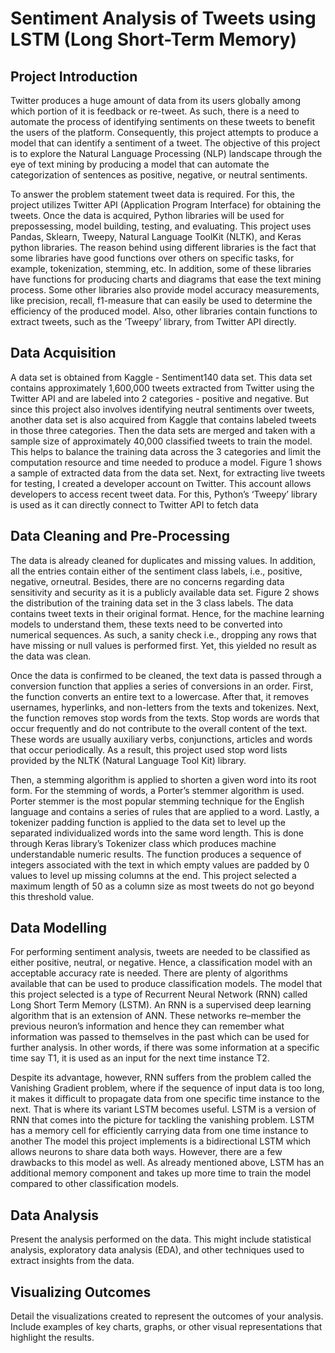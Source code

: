 # Sentiment Analysis of Tweets using LSTM (Long Short-Term Memory)

## Project Introduction

Twitter produces a huge amount of data from its users globally among which portion of it 
is feedback or re-tweet. As such, there is a need to automate the process of identifying sentiments 
on these tweets to benefit the users of the platform. Consequently, this project attempts to 
produce a model that can identify a sentiment of a tweet. The objective of this project is to explore 
the Natural Language Processing (NLP) landscape through the eye of text mining by producing a model that
can automate the categorization of sentences as positive, negative, or neutral sentiments. 

To answer the problem statement tweet data is required. For this, the project utilizes
Twitter API (Application Program Interface) for obtaining the tweets. Once the data is acquired, 
Python libraries will be used for prepossessing, model building, testing, and evaluating. 
This project uses Pandas, Sklearn, Tweepy, Natural Language ToolKit (NLTK), and 
Keras python libraries. The reason behind using different libraries is the fact that some libraries 
have good functions over others on specific tasks, for example, tokenization, stemming, etc. In 
addition, some of these libraries have functions for producing charts and diagrams that ease the 
text mining process. Some other libraries also provide model accuracy measurements, like 
precision, recall, f1-measure that can easily be used to determine the efficiency of the produced 
model. Also, other libraries contain functions to extract tweets, such as the ‘Tweepy’ library, 
from Twitter API directly.

## Data Acquisition
A data set is obtained from Kaggle - Sentiment140 data set. This data set contains approximately 1,600,000 tweets 
extracted from Twitter using the Twitter API and are labeled into 2 categories - positive and negative. But since 
this project also involves identifying neutral sentiments over tweets, another data set is also 
acquired from Kaggle that contains labeled tweets in those three categories. Then the data sets are 
merged and taken with a sample size of approximately 40,000 classified tweets to train the 
model. This helps to balance the training data across the 3 categories and limit the computation 
resource and time needed to produce a model. Figure 1 shows a sample of extracted data from the 
data set.
Next, for extracting live tweets for testing, I created a developer account on 
Twitter. This account allows developers to access recent tweet data. For this, Python’s ‘Tweepy’ 
library is used as it can directly connect to Twitter API to fetch data

## Data Cleaning and Pre-Processing
The data is already cleaned for duplicates and missing values. In addition, all the entries contain either 
of the sentiment class labels, i.e., positive, negative, orneutral. Besides, there are no concerns regarding 
data sensitivity and security as it is a publicly available data set. Figure 2 shows the distribution of the training data 
set in the 3 class labels. The data contains tweet texts in their original format. Hence, for the machine learning 
models to understand them, these texts need to be converted into numerical sequences. As such, a sanity check i.e., dropping 
any rows that have missing or null values is performed first. Yet, this yielded no result as the data was clean.

Once the data is confirmed to be cleaned, the text data is passed through a conversion function that applies a series of 
conversions in an order. First, the function converts an entire text to a lowercase. After that, it removes 
usernames, hyperlinks, and non-letters from the texts and tokenizes. Next, the function removes stop words from the texts. 
Stop words are words that occur frequently and do not contribute to the overall content of the text. These words are usually 
auxiliary verbs, conjunctions, articles and words that occur periodically. As a result, this project used stop word lists 
provided by the NLTK (Natural Language Tool Kit) library.

Then, a stemming algorithm is applied to shorten a given word into its root form. For the stemming of words, a Porter’s stemmer 
algorithm is used. Porter stemmer is the most popular stemming technique for the English language and contains a series of rules 
that are applied to a word. Lastly, a tokenizer padding function is applied to the data set to level up the separated individualized 
words into the same word length. This is done through Keras library’s Tokenizer class which produces machine understandable numeric results.
The function produces a sequence of integers associated with the text in which empty values are padded by 0 values to level up missing columns 
at the end. This project selected a maximum length of 50 as a column size as most tweets do not go beyond this threshold value.

## Data Modelling
For performing sentiment analysis, tweets are needed to be classified as either positive, neutral, or negative. Hence, a classification
model with an acceptable accuracy rate is needed. There are plenty of algorithms available that can be used to produce classification models. The 
model that this project selected is a type of Recurrent Neural Network (RNN) called Long Short Term Memory (LSTM). An RNN is a supervised deep learning 
algorithm that is an extension of ANN. These networks re–member the previous neuron’s information and hence they can remember what information was passed 
to themselves in the past which can be used for further analysis. In other words, if there was some information at a specific time say T1, it is used as 
an input for the next time instance T2.

Despite its advantage, however, RNN suffers from the problem called the Vanishing Gradient problem, where if the sequence of input data is too long, 
it makes it difficult to propagate data from one specific time instance to the next. That is where its variant LSTM becomes useful. LSTM is a version 
of RNN that comes into the picture for tackling the vanishing problem. LSTM has a memory cell for efficiently carrying data from one time instance to another
The model this project implements is a bidirectional LSTM which allows neurons to share data both ways. However, there are a few drawbacks to this model as well. 
As already mentioned above, LSTM has an additional memory component and takes up more time to train the model compared to other classification models.

## Data Analysis
Present the analysis performed on the data. This might include statistical analysis, exploratory data analysis (EDA), and other techniques used to extract insights from the data.

## Visualizing Outcomes
Detail the visualizations created to represent the outcomes of your analysis. Include examples of key charts, graphs, or other visual representations that highlight the results.
